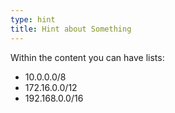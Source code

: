 ```yaml
---
type: hint
title: Hint about Something
---
```

Within the content you can have lists:

* 10.0.0.0/8
* 172.16.0.0/12
* 192.168.0.0/16